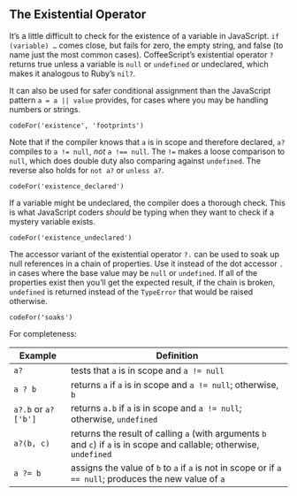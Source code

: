 ## The Existential Operator

It’s a little difficult to check for the existence of a variable in JavaScript. `if (variable) …` comes close, but fails for zero, the empty string, and false (to name just the most common cases). CoffeeScript’s existential operator `?` returns true unless a variable is `null` or `undefined` or undeclared, which makes it analogous to Ruby’s `nil?`.

It can also be used for safer conditional assignment than the JavaScript pattern `a = a || value` provides, for cases where you may be handling numbers or strings.

```
codeFor('existence', 'footprints')
```

Note that if the compiler knows that `a` is in scope and therefore declared, `a?` compiles to `a != null`, _not_ `a !== null`. The `!=` makes a loose comparison to `null`, which does double duty also comparing against `undefined`. The reverse also holds for `not a?` or `unless a?`.

```
codeFor('existence_declared')
```

If a variable might be undeclared, the compiler does a thorough check. This is what JavaScript coders _should_ be typing when they want to check if a mystery variable exists.

```
codeFor('existence_undeclared')
```

The accessor variant of the existential operator `?.` can be used to soak up null references in a chain of properties. Use it instead of the dot accessor `.` in cases where the base value may be `null` or `undefined`. If all of the properties exist then you’ll get the expected result, if the chain is broken, `undefined` is returned instead of the `TypeError` that would be raised otherwise.

```
codeFor('soaks')
```

For completeness:

| Example | Definition |
| --- | --- |
| `a?` | tests that `a` is in scope and `a != null` |
| `a ? b` | returns `a` if `a` is in scope and `a != null`; otherwise, `b` |
| `a?.b` or `a?['b']` | returns `a.b` if `a` is in scope and `a != null`; otherwise, `undefined` |
| `a?(b, c)` | returns the result of calling `a` (with arguments `b` and `c`) if `a` is in scope and callable; otherwise, `undefined` |
| `a ?= b` | assigns the value of `b` to `a` if `a` is not in scope or if `a == null`; produces the new value of `a` |